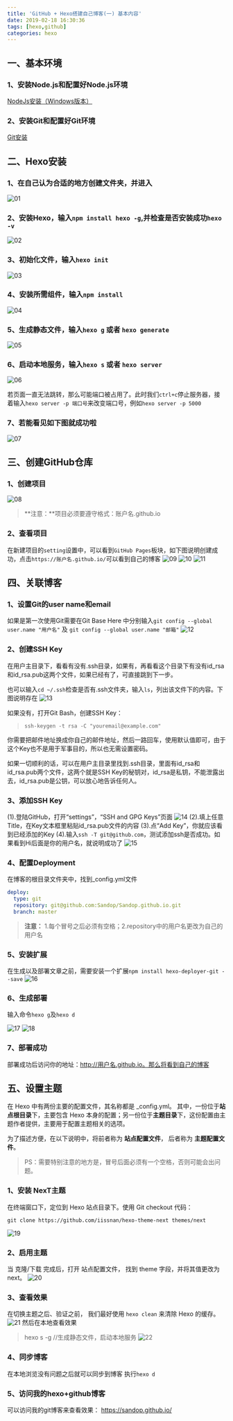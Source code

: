 ```yaml
---
title: 'GitHub + Hexo搭建自己博客(一) 基本内容'
date: 2019-02-18 16:30:36
tags: [hexo,github]
categories: hexo
---
```


## 一、基本环境

### 1、安装Node.js和配置好Node.js环境

[NodeJs安装（Windows版本）](https://jingyan.baidu.com/article/48b37f8dd141b41a646488bc.html)

### 2、安装Git和配置好Git环境

[Git安装](https://www.liaoxuefeng.com/wiki/0013739516305929606dd18361248578c67b8067c8c017b000)

## 二、Hexo安装

### 1、在自己认为合适的地方创建文件夹，并进入
![01](/assets/images/20190218/01.png)

### 2、安装Hexo，输入`npm install hexo -g`,并检查是否安装成功`hexo -v`
![02](/assets/images/20190218/02.png)

### 3、初始化文件，输入`hexo init`
![03](/assets/images/20190218/03.png)

### 4、安装所需组件，输入`npm install`
![04](/assets/images/20190218/04.png)

### 5、生成静态文件，输入`hexo g` 或者 `hexo generate`
![05](/assets/images/20190218/05.png)

### 6、启动本地服务，输入`hexo s` 或者 `hexo server`
![06](/assets/images/20190218/06.png)

若页面一直无法跳转，那么可能端口被占用了。此时我们`ctrl+c`停止服务器，接着输入`hexo server -p 端口号`来改变端口号，例如`hexo server -p 5000`

### 7、若能看见如下图就成功啦
![07](/assets/images/20190218/07.png)


## 三、创建GitHub仓库

### 1、创建项目
![08](/assets/images/20190218/08.png)

> **注意：**项目必须要遵守格式：账户名.github.io

### 2、查看项目

在新建项目的`setting`设置中，可以看到`GitHub Pages`板块，如下图说明创建成功，点击`https://账户名.github.io/`可以看到自己的博客
![09](/assets/images/20190218/09.png)
![10](/assets/images/20190218/10.png)
![11](/assets/images/20190218/11.png)

## 四、关联博客
### 1、设置Git的user name和email

如果是第一次使用Git需要在Git Base Here 中分别输入`git config --global user.name "用户名"` 及 `git config --global user.name "邮箱"`
![12](/assets/images/20190218/12.png)

### 2、创建SSH Key

在用户主目录下，看看有没有.ssh目录，如果有，再看看这个目录下有没有id_rsa和id_rsa.pub这两个文件，如果已经有了，可直接跳到下一步。

也可以输入`cd ~/.ssh`检查是否有.ssh文件夹，输入`ls`，列出该文件下的内容。下图说明存在
![13](/assets/images/20190218/13.png)

如果没有，打开Git Bash，创建SSH Key：

> `ssh-keygen -t rsa -C "youremail@example.com"`

你需要把邮件地址换成你自己的邮件地址，然后一路回车，使用默认值即可，由于这个Key也不是用于军事目的，所以也无需设置密码。

如果一切顺利的话，可以在用户主目录里找到.ssh目录，里面有id_rsa和id_rsa.pub两个文件，这两个就是SSH Key的秘钥对，id_rsa是私钥，不能泄露出去，id_rsa.pub是公钥，可以放心地告诉任何人。

### 3、添加SSH Key

(1).登陆GitHub，打开“settings”，“SSH and GPG Keys”页面
![14](/assets/images/20190218/14.png)
(2).填上任意Title，在Key文本框里粘贴id_rsa.pub文件的内容
(3).点“Add Key”，你就应该看到已经添加的Key
(4).输入`ssh -T git@github.com`，测试添加ssh是否成功。如果看到Hi后面是你的用户名，就说明成功了
![15](/assets/images/20190218/15.png)

### 4、配置Deployment

在博客的根目录文件夹中，找到_config.yml文件
```yml
deploy:
  type: git
  repository: git@github.com:Sandop/Sandop.github.io.git
  branch: master

```
> **注意：** 1.每个冒号之后必须有空格；2.repository中的用户名更改为自己的用户名

### 5、安装扩展

在生成以及部署文章之前，需要安装一个扩展`npm install hexo-deployer-git --save`
![16](/assets/images/20190218/16.png)

### 6、生成部署

输入命令`hexo g`及`hexo d`

![17](/assets/images/20190218/17.png)
![18](/assets/images/20190218/18.png)

### 7、部署成功
部署成功后访问你的地址：http://用户名.github.io。那么将看到自己的博客

## 五、设置主题

在 Hexo 中有两份主要的配置文件，其名称都是 _config.yml。 其中，一份位于**站点根目录**下，主要包含 Hexo 本身的配置；另一份位于**主题目录**下，这份配置由主题作者提供，主要用于配置主题相关的选项。

为了描述方便，在以下说明中，将前者称为 **站点配置文件**， 后者称为 **主题配置文件**。

> PS：需要特别注意的地方是，冒号后面必须有一个空格，否则可能会出问题。

### 1、安装 NexT主题

在终端窗口下，定位到 Hexo 站点目录下。使用 Git checkout 代码：

`git clone https://github.com/iissnan/hexo-theme-next themes/next`

![19](/assets/images/20190218/19.png)

### 2、启用主题

当 克隆/下载 完成后，打开 站点配置文件， 找到 theme 字段，并将其值更改为 next。
![20](/assets/images/20190218/20.png)

### 3、查看效果
在切换主题之后、验证之前， 我们最好使用 `hexo clean` 来清除 Hexo 的缓存。
![21](/assets/images/20190218/21.png)
然后在本地查看效果
> hexo s -g      //生成静态文件，启动本地服务
![22](/assets/images/20190218/22.png)

### 4、同步博客

在本地浏览没有问题之后就可以同步到博客 执行`hexo d`

### 5、访问我的hexo+github博客

可以访问我的git博客来查看效果： https://sandop.github.io/